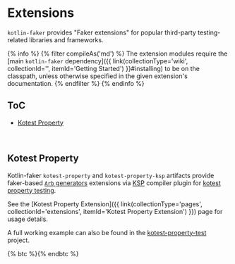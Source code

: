 ---
---

# Extensions

`kotlin-faker` provides "Faker extensions" for popular third-party testing-related libraries and frameworks.

{% info %}
{% filter compileAs('md') %}
The extension modules require the [main `kotlin-faker` dependency]({{ link(collectionType='wiki', collectionId='', itemId='Getting Started') }}#installing) to be on the classpath, unless otherwise specified in the given extension's documentation.
{% endfilter %}
{% endinfo %}

## ToC

- [Kotest Property](#kotest-property)

<br>

## Kotest Property

Kotlin-faker `kotest-property` and `kotest-property-ksp` artifacts provide faker-based [`Arb` generators](https://kotest.io/docs/proptest/property-test-generators.html) extensions via [KSP](https://kotlinlang.org/docs/ksp-overview.html) compiler plugin for [kotest property testing](https://kotest.io/docs/proptest/property-based-testing.html).

See the [Kotest Property Extension]({{ link(collectionType='pages', collectionId='extensions', itemId='Kotest Property Extension') }}) page for usage details.

A full working example can also be found in the [kotest-property-test](https://github.com/serpro69/kotlin-faker/tree/master/extension/kotest-property-test) project.

{% btc %}{% endbtc %}

<br>

